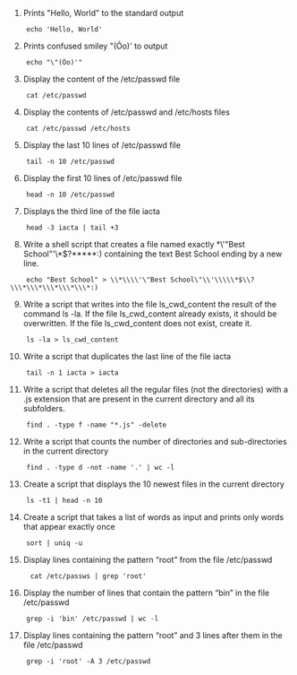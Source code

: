1. Prints "Hello, World" to the standard output
```
	echo 'Hello, World'
```
2. Prints confused smiley "(Ôo)' to output
```
	echo "\"(Ôo)'"
```
3. Display the content of the /etc/passwd file
```
	cat /etc/passwd
```
4. Display the contents of /etc/passwd and /etc/hosts files
```
	cat /etc/passwd /etc/hosts
```
5. Display the last 10 lines of /etc/passwd file
```
	tail -n 10 /etc/passwd
```
6. Display the first 10 lines of /etc/passwd file
```
	head -n 10 /etc/passwd
```
7. Displays the third line of the file iacta
```
	head -3 iacta | tail +3
``` 
8. Write a shell script that creates a file named exactly \*\\'"Best School"\'\\*$\?\*\*\*\*\*:) containing the text Best School ending by a new line.
```
	echo "Best School" > \\*\\\\'\"Best School\"\\'\\\\\*$\\?\\\*\\\*\\\*\\\*\\\*:)	
```
9. Write a script that writes into the file ls_cwd_content the result of the command ls -la. If the file ls_cwd_content already exists, it should be overwritten. If the file ls_cwd_content does not exist, create it.
```
	ls -la > ls_cwd_content
```
10. Write a script that duplicates the last line of the file iacta
```
	tail -n 1 iacta > iacta	
```
11. Write a script that deletes all the regular files (not the directories) with a .js extension that are present in the current directory and all its subfolders.
```
	find . -type f -name "*.js" -delete
```
12. Write a script that counts the number of directories and sub-directories in the current directory
```
	find . -type d -not -name '.' | wc -l
```
13. Create a script that displays the 10 newest files in the current directory
```
	ls -t1 | head -n 10
```
14. Create a script that takes a list of words as input and prints only words that appear exactly once
```
	sort | uniq -u
```
15. Display lines containing the pattern “root” from the file /etc/passwd
```
	 cat /etc/passws | grep 'root'
```
16. Display the number of lines that contain the pattern “bin” in the file /etc/passwd
```
	grep -i 'bin' /etc/passwd | wc -l	
``` 
17. Display lines containing the pattern “root” and 3 lines after them in the file /etc/passwd
```
	grep -i 'root' -A 3 /etc/passwd
```		
